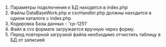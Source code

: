 1. Параметры подключения к БД находятся в index.php
2. Файлы DataBaseWork.php и csvHandler.php должны находится в одном каталоге с index.php
3. Кодировка Базы данных - 'cp-1251'
4. Файл в cvs формате загружается вручную через форму.
5. Перед повторной загрузкой файла необходимо отчистить таблицу в БД от записией 
